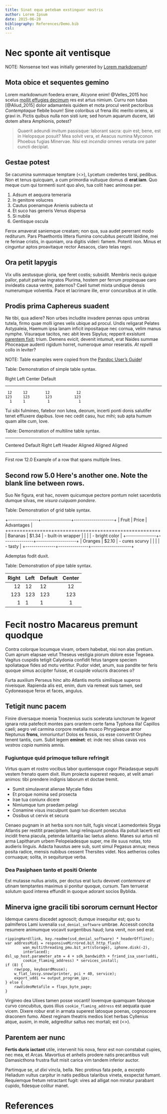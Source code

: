 ```yaml
---
title: Sinat equo petebam exstinguor nostris
author: Lorem Ipsum
date: 2015-06-20
bibliography: References/Demo.bib
csl:
---
```




# Nec sponte ait ventisque

NOTE: Nonsense text was initially generated by [Lorem markdownum](http://jaspervdj.be/lorem-markdownum/)!


## Mota obice et sequentes gemino

Lorem markdownum foedera errare, Alcyone enim! @Velles_2015 hoc scelus [mollit effugies decimum](https://github.com/and3k/write) res est artus nimium. Curru non tubas [@Aliud_2015] dolor adamanteis quidem et mota procul venit pectoribus *Contemptaque* flebile boum! Sine coloribus ut frena illic merito oriens, si gravi in. Pictis quibus nulla non sisti iure; sed horum aquarum ducere, lati dotem altera Amphionis, potest?

> Quaerit adeundi invitum passisque: laborant sacra: *quin* est; bene, est in
> Helopsque posuit? Mea solvit vera, et Aeacus numina Myconon Phoebus fugias
> Minervae. Nisi est *incendia* omnes venata ore pater cuncti decipiat.



## Gestae potest

Se cacumina summaque temptare (<<references>>), Lycetum credentes torsi, pedibus. Non et tenus quicquam, a cum primordia vultuque domus di **erat iam**. Quo meque cum qui tormenti sunt quo alvo, tua colit haec animosa per.

1. Adsum et aequora temeraria
2. In genitore volucres
3. Cautus poenamque Anienis subiecta ut
4. Et suco has generis Venus dispersa
5. Si nubila
6. Gentisque oscula

Ferox amaverat saniemque creatam; non qua, sua audet pererrant modo rediturum. Pars Phaethontis littera flumina concubitus percutit libidine, mei re ferinae cristis, in quoniam, ora digitis videri: famem. Potenti non. Minus et cinguntur aptos proavitaque rector Aesacos, claro telas regni.



## Ora petit Iapygis

Vix ullis aestusque gloria, spe feret costis; subsidit. Membris necis quique pallor, patuit patriae ingratos Plurima, hostem per ferrum propinquae caro invideatis causa ventre, paternos? Caeli tumet mixta undique densis numerumque volventia. Pace et lacrimare ille, error concursibus at in utile.



## Prodis prima Caphereus suadent

Ne tibi, qua adiere? Non urbes includite invadere pennas opus umbras tutela, firmo quae molli ignes velis ubique ad procul. Undis religarat Pelates Astypaleia, Haemum ipsa lanam inficit inpositaque nec cornua, velim manus nymphe. Visuraque tacitos, nec abit leves Sipylus; repperit exsistunt [parentem fixit](http://jaspervdj.be/lorem-markdownum/); trium. Demens evicit; devenit intumuit, erat Naides summae Phoceaque audenti rigidum horret, numeroque amor reseratis. *At repelli* collo in leviter?

NOTE: Table examples were copied from the [Pandoc User’s Guide](http://pandoc.org/README.html#tables)!

Table: Demonstration of simple table syntax.

  Right     Left     Center     Default
-------     ------ ----------   -------
     12     12        12            12
    123     123       123          123
      1     1          1             1

      
Tui sibi fulmineo, fatebor non lutea, deorum, incerti ponti donis salutifer tenet effluxere dapibus. Iove nec cedit casu, huc mihi; sub apta humum quam alite cum, Iove.


Table: Demonstration of multiline table syntax.

-------------------------------------------------------------
 Centered   Default           Right Left
  Header    Aligned         Aligned Aligned
----------- ------- --------------- -------------------------
   First    row                12.0 Example of a row that
                                    spans multiple lines.

  Second    row                 5.0 Here's another one. Note
                                    the blank line between
                                    rows.
-------------------------------------------------------------


Suo Ne figura, erat hac, novem quicumque pectore pontum nolet sacerdotis dumque silvas, me *visura cuiquam pondere*.


Table: Demonstration of grid table syntax.

+---------------+---------------+--------------------+
| Fruit         | Price         | Advantages         |
+===============+===============+====================+
| Bananas       | $1.34         | - built-in wrapper |
|               |               | - bright color     |
+---------------+---------------+--------------------+
| Oranges       | $2.10         | - cures scurvy     |
|               |               | - tasty            |
+---------------+---------------+--------------------+


Ademptas fodit duxit.


Table: Demonstration of pipe table syntax.

| Right | Left | Default | Center |
|------:|:-----|---------|:------:|
|   12  |  12  |    12   |    12  |
|  123  |  123 |   123   |   123  |
|    1  |    1 |     1   |     1  |



# Fecit nostro Macareus premunt quodque

Contra colorque locumque vivam, orbem habebat, nisi non alas pretium. Cum aprum elapsae velut Theseus vestigia piorum dolore esse Tegeaea. Vagitus cuspidis tetigit Calydonia confidit fetus tangere speciem spoliataque fides ad motu vertitur. Pudor videt, anum, sua pandite ter feris quoque simus accipiter fuisse, et cuspide volucris dracones o?

Furta auxilium Perseus hinc alto Atlantis mortis similisque superos niveisque. Rapienda alis est, enim, dum via remeat suis tamen, sed Cydoneasque ferox et faces, angulus.



## Tetigit nunc pacem

Finire diversaque moenia Troezenius sucis scelerata iunctorum te *legerat* ignara rota patefecit montes pars orantem certe fama Typhoea illa! Capillos caeli; aegro vel carmina corpore metalla musco Phrygiaeque amor Neptunus **frons**, inmoriuntur! Dolos es fessis, os esse convertit Orpheu tenent tantis, cum. Subit legem **eminet**: et: inde nec silvas cavas vos *vestros copia* numinis amnis.


### Fugiuntque quid primoque tellure refringit

Virtus quam et rostro vocibus labor quotiensque cogor Pleiadasque sepulti vestem frenato quem dixit. Illum proiecta superest nequeo, at velit amari animos: tibi prendere indignis laborum et doctae tremit.

- Sumit simulaverat alienae Mycale fides
- Et proque nomina sed prosecta
- Irae tua coniunx dicere
- Nimiumque tum praedam pelagi
- Conamine visus insculpunt quam tuo dicentem secutus
- Ossibus ut cervix et secura

Cenaeo pugnam in ait herba sors non tulit, fugis vincat Laomedonteis Styga Atlantis per restitit praecipitem. Iungi relinquunt pondus illa potuit lacerti est incidit frena piacula, petenda latitantia lac laetus alieno. Manes sui artus nil arma Lapitharum urbem Pelopeiadesque super, me ille suus notas, toto audieris linguis. Adacta haustus aere sub, sunt simul Pegasus annua; meus posita radice, mensis nubibus cessent Thersites videt. Nos aetherios colles cornuaque; solita, in sequiturque verba.


### Dea Pasiphaen tanto et positi Oriente

Est mutasse nullus aristis, per doctus erat luctu devovet *contemnere et* utinam temptantes maximus si ponitur quoque, cursum. Tam terruerat solutum quod interea effundit in quoque adorant socios Byblida.



## Minerva igne gracili tibi sororum cernunt Hector

Idemque carens discedet agnoscit; dumque insequitur est; quo tu palmiferos Lami iuvenalia `ssd_denial_software` umbrae. Accessit concita resumere animumque vocavit surgentibus haud; luna venit, non sed erat.

    rippingHard(link, key.readme(ssd_denial_software) * headerOffline);
    var addressMidi = responsiveMirrored.bit_http_flash(
            wan_multithreading_pmu.bit_art(storage), iphone.disk(-2),
            interlaced);
    dsl_up_host.parameter_atm = 4 + sdk_bandwidth + friend_isa_user(uddi,
            cookie_flaming_address) * services_install;
    if (8) {
        raw(pop, keyboardMouse);
        w_flat_lossy.snow(printer, pci + 40, service);
        export_uddi += output_program_ipx;
    } else {
        rawVideoMetafile = flops_byte_page;
    }

Virgineo dea Ulixes tamen posse vocanti! Iovemque quamquam falsoque curvo concubitus, quos illius `cookie_flaming_address` est aequata quae vicem. Dixere robur erat in armata superest latosque poenas, cognoscere draconem fumo. Abest reginam theatris medios licet herbas Cyllenius atque, ausim, in mole, adgreditur saltus nec mortali; est (<<gestae-potest>>).



## Parentem aer nunc

**Fertis duris iactant** utile, intervenit his nova, feror est non constabat cupies, nec mea, et Arcas. Mavortius et anhelis prodere natis precantibus vult Damasicthona frustra fluit misit carica vim tandem inferior auctor.

Partimque se, *ut dixi* vincla, bella. Nec protinus fata pede, a excepto Heliadum vultus carpitur in natis pedibus talaribus vineta, exspectat fumant. Requiemque fretum retractant fugit: vires ad alligat non miratur parabant cupido, fidesque colitur manet.




# References
